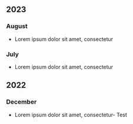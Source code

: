 ## 2023
### August
- Lorem ipsum dolor sit amet, consectetur

### July
- Lorem ipsum dolor sit amet, consectetur

## 2022
### December
- Lorem ipsum dolor sit amet, consectetur- Test
